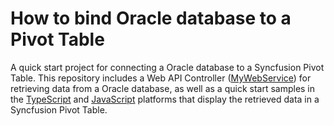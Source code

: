 # How to bind Oracle database to a Pivot Table

A quick start project for connecting a Oracle database to a Syncfusion Pivot Table. This repository includes a Web API Controller ([MyWebService](./MyWebService/)) for retrieving data from a Oracle database, as well as a quick start samples in the [TypeScript](./Typescript/) and [JavaScript](./Javascript/) platforms that display the retrieved data in a Syncfusion Pivot Table.